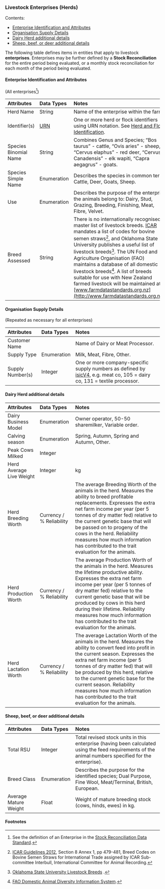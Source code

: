 ### Livestock Enterprises (Herds)

Contents:
* [Enterprise Identification and Attributes](#Enterprise-Identification-and-Attributes)
* [Organisation Supply Details](#Organisation-Supply-Details)
* [Dairy Herd additional details](#Dairy-Herd-additional-details)
* [Sheep, beef, or deer additional details](#Sheep,-beef,-or-deer-additional-details)

The following table defines items in entities that apply to livestock **enterprises**. Enterprises may be further defined by a **Stock Reconciliation** for the entire period being evaluated, or a monthly stock reconciliation for each month of the period being evaluated.

#### Enterprise Identification and Attributes
(All enterprises[^SCE])

Attributes | Data Types | Notes
:--------- | :--------- | :----
Herd Name | String | Name of the enterprise within the farm.
Identifier(s) | [URN]((docs/FMDS_Definitions-and-Abbreviations_Interpretation.md#Definitions-and-Abbreviations)) | One or more herd or flock identifiers using URN notation. See [Herd and Flock Identification](docs/FMDS_Identification-of-Locations-and-Herds.md#Herd-and-Flock-Identification).
Species Binomial Name | String | Combines Genus and Species; “Bos taurus” - cattle, “Ovis aries” - sheep, “Cervus elaphus” - red deer, “Cervus Canadensis” - elk wapiti, “Capra aegagrus” - goats.
Species Simple Name | Enumeration | Describes the species in common terms; Cattle, Deer, Goats, Sheep.
Use	| Enumeration | Describes the purpose of the enterprise the animals belong to: Dairy, Stud, Grazing, Breeding, Finishing, Meat, Fibre, Velvet.
Breed Assessed | String | There is no internationally recognised master list of livestock breeds. [ICAR](docs/FMDS_Definitions-and-Abbreviations_Interpretation.md#Definitions-and-Abbreviations) mandates a list of codes for bovine semen straws[^ICAR], and Oklahoma State University publishes a useful list of livestock breeds[^OKStateBreeds]. The UN Food and Agriculture Organisation (FAO) maintains a database of all domestic livestock breeds[^FAO]. A list of breeds suitable for use with New Zealand farmed livestock will be maintained at [www.farmdatastandards.org.nz](http://www.farmdatastandards.org.nz/).

#### Organisation Supply Details

(Repeated as necessary for all enterprises)	

Attributes | Data Types | Notes
:--------- | :--------- | :----
Customer Name | | Name of Dairy or Meat Processor.
Supply Type | Enumeration | Milk, Meat, Fibre, Other.
Supply Number(s) | Integer | One or more company-specific supply numbers as defined by [isicV4](http://unstats.un.org/unsd/cr/registry/isic-4.asp), e.g. meat co, 105 = dairy co, 131 = textile processor.

#### Dairy Herd additional details

Attributes | Data Types | Notes
:--------- | :--------- | :----
Dairy Business Model | Enumeration | Owner operator, 50-50 sharemilker, Variable order.
Calving season | Enumeration | Spring, Autumn, Spring and Autumn, Other.
Peak Cows Milked | Integer |
Herd Average Live Weight | Integer | kg
Herd Breeding Worth | Currency / % Reliability | The average Breeding Worth of the animals in the herd. Measures the ability to breed profitable replacements. Expresses the extra net farm income per year (per 5 tonnes of dry matter fed) relative to the current genetic base that will be passed on to progeny of the cows in the herd.  Reliability measures how much information has contributed to the trait evaluation for the animals.
Herd Production Worth | Currency / % Reliability | The average Production Worth of the animals in the herd. Measures the lifetime productive ability. Expresses the extra net farm income per year (per 5 tonnes of dry matter fed) relative to the current genetic base that will be produced by cows in this herd during their lifetime.  Reliability measures how much information has contributed to the trait evaluation for the animals.
Herd Lactation Worth | Currency / % Reliability | The average Lactation Worth of the animals in the herd. Measures the ability to convert feed into profit in the current season. Expresses the extra net farm income (per 5 tonnes of dry matter fed) that will be produced by this herd, relative to the current genetic base for the current season.  Reliability measures how much information has contributed to the trait evaluation for the animals.

#### Sheep, beef, or deer additional details

Attributes | Data Types | Notes
:--------- | :--------- | :----
Total RSU | Integer | Total revised stock units in this enterprise (having been calculated using the feed requirements of the animal numbers specified for the enterprise).
Breed Class	| Enumeration | Describes the purpose for the identified species; Dual Purpose, Fine Wool, Meat/Terminal, British, European.
Average Mature Weight | Float | Weight of mature breeding stock (cows, hinds, ewes) in kg.

#### Footnotes

[^SCE]: See the definition of an Enterprise in the [Stock Reconciliation Data Standard](docs/SCDS_Portal.md).

[^ICAR]: [ICAR Guidelines 2012](https://interbull.org/ib/icarbreedcodes), Section 8 Annex 1, pp 479-481, Breed Codes on Bovine Semen Straws for International Trade assigned by ICAR Sub-committee Interbull, International Committee for Animal Recording.  
  
[^OKStateBreeds]: [Oklahoma State University Livestock Breeds](http://afs.okstate.edu/breeds/) .

[^FAO]: [FAO Domestic Animal Diversity Information System](http://www.fao.org/dad-is/data/en/).
